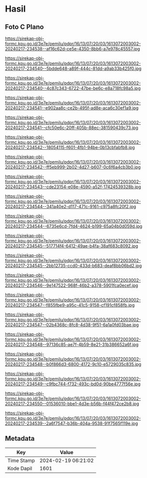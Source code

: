 # Hasil

## Foto C Plano

https://sirekap-obj-formc.kpu.go.id/3e7e/pemilu/pdpr/16/13/07/20/03/1613072003002-20240217-234538--af16c62d-ce5e-4350-8bb6-a7e978c45557.jpg

https://sirekap-obj-formc.kpu.go.id/3e7e/pemilu/pdpr/16/13/07/20/03/1613072003002-20240217-234540--5bdde648-a89f-444c-81dd-a9ab33b425f0.jpg

https://sirekap-obj-formc.kpu.go.id/3e7e/pemilu/pdpr/16/13/07/20/03/1613072003002-20240217-234540--4c87c343-6722-47be-be6c-e8a718fc98a5.jpg

https://sirekap-obj-formc.kpu.go.id/3e7e/pemilu/pdpr/16/13/07/20/03/1613072003002-20240217-234541--e902aa8c-ce2b-495f-ad8e-aca6c30ef1a9.jpg

https://sirekap-obj-formc.kpu.go.id/3e7e/pemilu/pdpr/16/13/07/20/03/1613072003002-20240217-234541--cfc50e6c-20ff-405b-88ec-381590439c73.jpg

https://sirekap-obj-formc.kpu.go.id/3e7e/pemilu/pdpr/16/13/07/20/03/1613072003002-20240217-234542--18054115-f601-4fb1-94be-0b13cbfabfb8.jpg

https://sirekap-obj-formc.kpu.go.id/3e7e/pemilu/pdpr/16/13/07/20/03/1613072003002-20240217-234542--ff5eb999-2b02-4d27-b607-0c6f6a4cb3b0.jpg

https://sirekap-obj-formc.kpu.go.id/3e7e/pemilu/pdpr/16/13/07/20/03/1613072003002-20240217-234543--cde23154-e08e-4590-a52f-17424539328b.jpg

https://sirekap-obj-formc.kpu.go.id/3e7e/pemilu/pdpr/16/13/07/20/03/1613072003002-20240217-234544--341a40e2-d117-471c-9161-c975a8fc20f2.jpg

https://sirekap-obj-formc.kpu.go.id/3e7e/pemilu/pdpr/16/13/07/20/03/1613072003002-20240217-234544--6735e6cd-7fd4-4624-b199-65a04b0d059d.jpg

https://sirekap-obj-formc.kpu.go.id/3e7e/pemilu/pdpr/16/13/07/20/03/1613072003002-20240217-234545--517714f4-6412-49ae-b4fa-38af683c8092.jpg

https://sirekap-obj-formc.kpu.go.id/3e7e/pemilu/pdpr/16/13/07/20/03/1613072003002-20240217-234545--2bb12735-ccd0-433d-b683-deaf8bb06bd2.jpg

https://sirekap-obj-formc.kpu.go.id/3e7e/pemilu/pdpr/16/13/07/20/03/1613072003002-20240217-234546--9e147522-968f-46b2-a378-5901fca0ecef.jpg

https://sirekap-obj-formc.kpu.go.id/3e7e/pemilu/pdpr/16/13/07/20/03/1613072003002-20240217-234547--f855fbe9-a95c-41c5-9158-cf191cf858fb.jpg

https://sirekap-obj-formc.kpu.go.id/3e7e/pemilu/pdpr/16/13/07/20/03/1613072003002-20240217-234547--02b4368c-8fc8-4d38-9f51-6a1a0fd03bae.jpg

https://sirekap-obj-formc.kpu.go.id/3e7e/pemilu/pdpr/16/13/07/20/03/1613072003002-20240217-234548--97136c85-ae7f-4b59-8e21-31b386652a6f.jpg

https://sirekap-obj-formc.kpu.go.id/3e7e/pemilu/pdpr/16/13/07/20/03/1613072003002-20240217-234548--b0f866d3-6800-4172-9c10-e5729035c835.jpg

https://sirekap-obj-formc.kpu.go.id/3e7e/pemilu/pdpr/16/13/07/20/03/1613072003002-20240217-234549--c9fbc744-f732-493c-bd0d-90be4777f56e.jpg

https://sirekap-obj-formc.kpu.go.id/3e7e/pemilu/pdpr/16/13/07/20/03/1613072003002-20240217-234550--01536010-bbe1-4d3e-b56b-f44f472ce2b8.jpg

https://sirekap-obj-formc.kpu.go.id/3e7e/pemilu/pdpr/16/13/07/20/03/1613072003002-20240217-234539--2a6f7547-b36b-404a-9538-91f7565f119e.jpg


## Metadata

| Key        | Value               |
| ---------- | ------------------- |
| Time Stamp | 2024-02-19 06:21:02 |
| Kode Dapil | 1601                |



